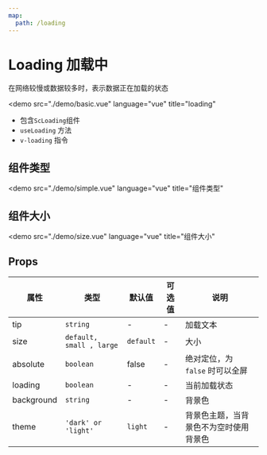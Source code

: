```yaml
---
map:
  path: /loading
---
```


# Loading 加载中

在网络较慢或数据较多时，表示数据正在加载的状态

<demo src="./demo/basic.vue"
  language="vue"
  title="loading"
  >
</demo>

- 包含`ScLoading`组件
- `useLoading` 方法
- `v-loading` 指令

## 组件类型

<demo src="./demo/simple.vue"
  language="vue"
  title="组件类型"
  >
</demo>

## 组件大小

<demo src="./demo/size.vue"
  language="vue"
  title="组件大小"
  >
</demo>

## Props

| 属性 | 类型 | 默认值 | 可选值 | 说明 |
| --- | --- | --- | --- | --- |
| tip | `string` | - | - | 加载文本 |
| size | `default, small , large` | `default` | - | 大小 |
| absolute | `boolean` | false | - | 绝对定位，为 `false` 时可以全屏 |
| loading | `boolean` | - | - | 当前加载状态 |
| background | `string` | - | - | 背景色 |
| theme | `'dark' or 'light'` | `light` | - | 背景色主题，当背景色不为空时使用背景色 |